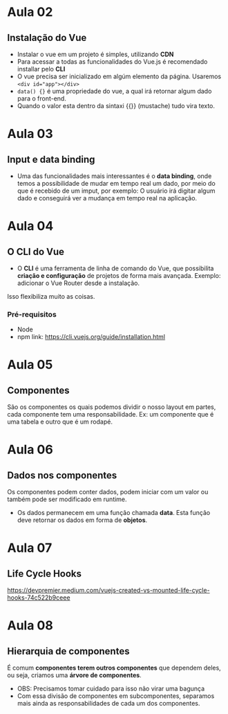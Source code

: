 # Aula 02
## Instalação do Vue
- Instalar o vue em um projeto é simples, utilizando **CDN**
- Para acessar a todas as funcionalidades do Vue.js é recomendado installar pelo **CLI**
- O vue precisa ser inicializado em algúm elemento da página.
		Usaremos `<div id="app"></div>`
- `data() {}` é uma propriedade do vue, a qual irá retornar algum dado para o front-end.
- Quando o valor esta dentro da sintaxi {{}} (mustache) tudo vira texto.

# Aula 03
## Input e data binding
- Uma das funcionalidades mais interessantes é o **data binding**, onde temos a possibilidade de mudar em tempo real um dado, por meio do que é recebido de um imput, por exemplo:
	O usuário irá digitar algum dado e conseguirá ver a mudança em tempo real na aplicação.


# Aula 04
## O CLI do Vue
- O **CLI** é uma ferramenta de linha de comando do Vue, que possibilita **criação e configuração** de projetos de forma mais avançada.
	Exemplo: adicionar o Vue Router desde a instalação.

Isso flexibiliza muito as coisas.
### Pré-requisitos
- Node
- npm
link: https://cli.vuejs.org/guide/installation.html

# Aula 05
## Componentes
São os componentes os quais podemos dividir o nosso layout em partes, cada componente tem uma responsabilidade. Ex: um componente que é uma tabela e outro que é um rodapé.

# Aula 06
## Dados nos componentes
Os componentes podem conter dados, podem iniciar com um valor ou também pode ser modificado em runtime.
- Os dados permanecem em uma função chamada **data**. Esta função deve retornar os dados em forma de **objetos**.

# Aula 07
## Life Cycle Hooks

https://devpremier.medium.com/vuejs-created-vs-mounted-life-cycle-hooks-74c522b9ceee
# Aula 08
## Hierarquia de componentes
É comum **componentes terem outros componentes** que dependem deles, ou seja, criamos uma **árvore de componentes**.
- OBS: Precisamos tomar cuidado para isso não virar uma bagunça
- Com essa divisão de componentes em subcomponentes, separamos mais ainda as responsabilidades de cada um dos componentes.